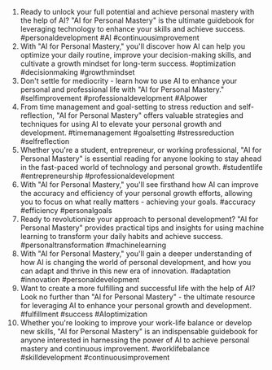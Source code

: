 1. Ready to unlock your full potential and achieve personal mastery with the help of AI? "AI for Personal Mastery" is the ultimate guidebook for leveraging technology to enhance your skills and achieve success. #personaldevelopment #AI #continuousimprovement
2. With "AI for Personal Mastery," you'll discover how AI can help you optimize your daily routine, improve your decision-making skills, and cultivate a growth mindset for long-term success. #optimization #decisionmaking #growthmindset
3. Don't settle for mediocrity - learn how to use AI to enhance your personal and professional life with "AI for Personal Mastery." #selfimprovement #professionaldevelopment #AIpower
4. From time management and goal-setting to stress reduction and self-reflection, "AI for Personal Mastery" offers valuable strategies and techniques for using AI to elevate your personal growth and development. #timemanagement #goalsetting #stressreduction #selfreflection
5. Whether you're a student, entrepreneur, or working professional, "AI for Personal Mastery" is essential reading for anyone looking to stay ahead in the fast-paced world of technology and personal growth. #studentlife #entrepreneurship #professionaldevelopment
6. With "AI for Personal Mastery," you'll see firsthand how AI can improve the accuracy and efficiency of your personal growth efforts, allowing you to focus on what really matters - achieving your goals. #accuracy #efficiency #personalgoals
7. Ready to revolutionize your approach to personal development? "AI for Personal Mastery" provides practical tips and insights for using machine learning to transform your daily habits and achieve success. #personaltransformation #machinelearning
8. With "AI for Personal Mastery," you'll gain a deeper understanding of how AI is changing the world of personal development, and how you can adapt and thrive in this new era of innovation. #adaptation #innovation #personaldevelopment
9. Want to create a more fulfilling and successful life with the help of AI? Look no further than "AI for Personal Mastery" - the ultimate resource for leveraging AI to enhance your personal growth and development. #fulfillment #success #AIoptimization
10. Whether you're looking to improve your work-life balance or develop new skills, "AI for Personal Mastery" is an indispensable guidebook for anyone interested in harnessing the power of AI to achieve personal mastery and continuous improvement. #worklifebalance #skilldevelopment #continuousimprovement
